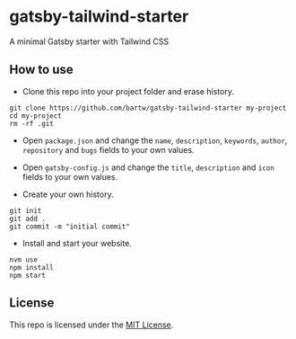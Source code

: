 # gatsby-tailwind-starter

A minimal Gatsby starter with Tailwind CSS

## How to use

- Clone this repo into your project folder and erase history.

```shell
git clone https://github.com/bartw/gatsby-tailwind-starter my-project
cd my-project
rm -rf .git
```

- Open `package.json` and change the `name`, `description`, `keywords`, `author`, `repository` and `bugs` fields to your own values.

- Open `gatsby-config.js` and change the `title`, `description` and `icon` fields to your own values.

- Create your own history.

```shell
git init
git add .
git commit -m "initial commit"
```

- Install and start your website.

```shell
nvm use
npm install
npm start
```

## License

This repo is licensed under the [MIT License](LICENSE).
